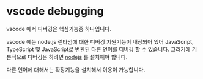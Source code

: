 # vscode debugging
vscode 에서 디버깅은 핵심기능중 하나입니다.

vscode 에는 node.js 런타임에 대한 디버깅 지원기능이 내장되어 있어 JavaScript, TypeScript 및 JavaScript로 변환된 다른 언어를 디버깅 할 수 있습니다.
그러기에 기본적으로 디버깅은 하려면 [nodejs](https://nodejs.org) 를 설치해야 합니다.

다른 언어에 대해서는 확장기능을 설치해서 이용이 가능합니다.

